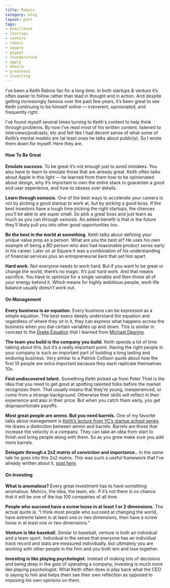```yaml
---
title: Rabois
category: blog
layout: post
tags:
- excellence
- startups
- venture
- rabois
- square
- paypal
- foundersfund
- apple
- khosla
- greatness
- investing
---
```


I’ve been a Keith Rabois fan for a long time. In both startups & venture it’s often easier to follow rather than lead in thought and in action. And despite getting increasingly famous over the past few years, it’s been great to see Keith continuing to be himself online — irreverent, opinionated, and frequently right.

I've found myself several times turning to Keith's content to help think through problems. By now I’ve read most of his written content, listened to interviews/podcasts, etc and felt like I had decent sense of what some of Keith’s mental models are (at least ones he talks about publicly). So I wrote them down for myself. Here they are. 

#### How To Be Great

**Emulate success.** To be great it’s not enough just to avoid mistakes. You also have to learn to emulate those that are already great. Keith often talks about Apple in this light — he learned from them how to be opinionated about design, why it’s important to own the entire stack to guarantee a good end user experience, and how to obsess over details.

**Learn through osmosis.** One of the best ways to accelerate your careers is not by picking a good startup to work at, but by picking a good boss. If the best investors have a tough time picking the right startups, the chances you’ll be able to are super small. So pick a great boss and just learn as much as you can through osmosis. An added benefit is that in the future they’ll likely pull you into other good opportunities too.

**Be the best in the world at something.** Keith talks about defining your unique value prop as a person. What are you the best at? He uses his own example of being a BD person who also had reasonable product sense early in his career. Later on at Square it was a combination of his understanding of financial services plus an entrepreneurial bent that set him apart.

**Hard work.** Not everyone needs to work hard. But if you want to be great or change the world, there’s no magic. It’s just hard work. And that means sacrifice. You have to optimize for a single variable and then throw all of your energy behind it. Which means for highly ambitious people, work life balance usually doesn’t work out.

#### On Management

**Every business is an equation.** Every business can be expressed as a simple equation. The best execs deeply understand the equation and regardless of where they sit in it, they can express what happens across the business when you dial certain variables up and down. This is similar in concept to the [Drake Equation](https://en.wikipedia.org/wiki/Drake_equation) that I learned from [Michael Dearing](https://twitter.com/mcgd).

**The team you build is the company you build.** Keith spends a lot of time talking about this, but it’s a really important point. Having the right people in your company is such an important part of building a long lasting and enduring business. Very similar to a Patrick Collison quote about how the first 10 people are extra important because they each replicate themselves 10x.

**Find undiscovered talent.** Something Keith picked up from Peter Thiel is the idea that you need to get good at spotting talented folks before the market recognizes them. That usually means that they’re young, inexperienced, or come from a strange background. Otherwise their skills will reflect in their experience and also in their price. But when you catch them early, you get disproportionate payoffs.

**Most great people are ammo. But you need barrels.** One of my favorite talks about management is [Keith’s lecture from YC’s startup school series](https://startupclass.samaltman.com/courses/lec14/). He draws a distinction between ammo and barrels. Barrels are those that increase the velocity in a company. They can take an idea from start to finish and bring people along with them. So as you grow make sure you add more barrels.

**Delegate through a 2x2 matrix of conviction and importance..** In the same talk he goes into this 2x2 matrix. This was such a useful framework that I’ve already written about it, [post here](http://www.chrisyin.com/blog/2015/01/14/how-to-delegate).

#### On Investing

**What is anomalous?** Every great investment has to have something anomalous. Metrics, the idea, the team, etc. If it’s not there is no chance that it will be one of the top 100 companies of all time.

**People who succeed have a screw loose in at least 1 or 2 dimensions.** The actual quote is: “I think most people who succeed at changing the world, have extreme talent in at least one or two dimensions, then have a screw loose in at least one or two dimensions.”

**Venture is like baseball.** Similar to baseball, venture is both an individual and a team sport. Individual in the sense that everyone has an individual track record and stats are measured individually, but ultimately you are working with other people in the firm and you both win and lose together.

**Investing is like playing psychologist.** Instead of making lots of decisions and being deep in the guts of operating a company, investing is much more like playing psychologist. What Keith often does is play back what the CEO is saying to him and helps them see their own reflection as opposed to imposing his own opinions on them.